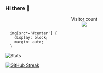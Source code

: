 ### Hi there 👋

<p align="center"> 
  Visitor count<br>
  <img src="https://profile-counter.glitch.me/LukeG007/count.svg" />

</p>

```{css, echo=FALSE}
  img[src*='#center'] { 
    display: block;
    margin: auto;
  }
```

![Stats](https://github-readme-stats.vercel.app/api?username=lukeg007&show_icons=true&count_private=true&hide_title=true&theme=dracula&hide_border=true#center)  

[![GitHub Streak](http://github-readme-streak-stats.herokuapp.com?user=lukeg007&theme=dracula&hide_border=true&date_format=j%20M%5B%20Y%5D)](https://git.io/streak-stats#center)
